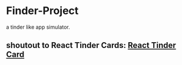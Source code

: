 # Finder-Project
a tinder like app simulator.

## shoutout to React Tinder Cards: [React Tinder Card](https://www.npmjs.com/package/react-tinder-card)
